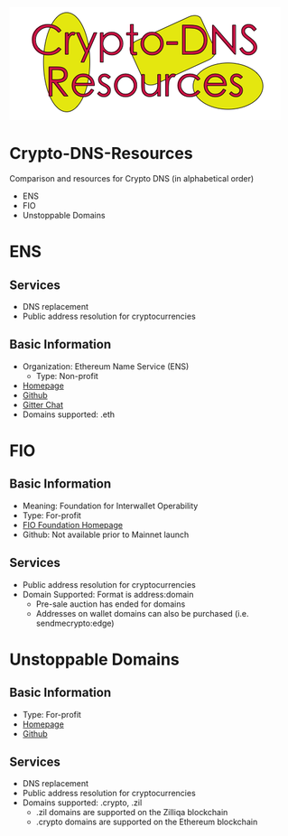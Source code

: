 ![alt text](https://github.com/gatmac/Crypto-DNS-Resources/blob/master/Crypto-DNS-Resources.png "Title Logo")
# Crypto-DNS-Resources
Comparison and resources for Crypto DNS (in alphabetical order)
- ENS
- FIO
- Unstoppable Domains

# ENS
## Services
- DNS replacement
- Public address resolution for cryptocurrencies
## Basic Information
- Organization: Ethereum Name Service (ENS)
	- Type: Non-profit
- [Homepage](https://ens.domains/)
- [Github](https://github.com/ensdomains)
- [Gitter Chat](https://gitter.im/ethereum/go-ethereum/name-registry)
- Domains supported: .eth

# FIO
## Basic Information
- Meaning: Foundation for Interwallet Operability
- Type: For-profit
- [FIO Foundation Homepage](https://fio.foundation/)
- Github: Not available prior to Mainnet launch
## Services
- Public address resolution for cryptocurrencies
- Domain Supported: Format is address:domain
	- Pre-sale auction has ended for domains
	- Addresses on wallet domains can also be purchased (i.e. sendmecrypto:edge)

# Unstoppable Domains
## Basic Information
- Type: For-profit
- [Homepage](https://unstoppabledomains.com/)
- [Github](https://github.com/unstoppabledomains/resolution)
## Services
- DNS replacement
- Public address resolution for cryptocurrencies
- Domains supported: .crypto, .zil
	- .zil domains are supported on the Zilliqa blockchain
	- .crypto domains are supported on the Ethereum blockchain

